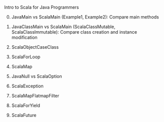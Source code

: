 Intro to Scala for Java Programmers

0. JavaMain vs ScalaMain (Example1, Example2): Compare main methods

1. JavaClassMain vs ScalaMain (ScalaClassMutable, ScalaClassImmutable): Compare class creation and instance modification

2. ScalaObjectCaseClass

4. ScalaForLoop

5. ScalaMap

6. JavaNull vs ScalaOption

7. ScalaException

8. ScalaMapFlatmapFilter

9. ScalaForYield

10. ScalaFuture